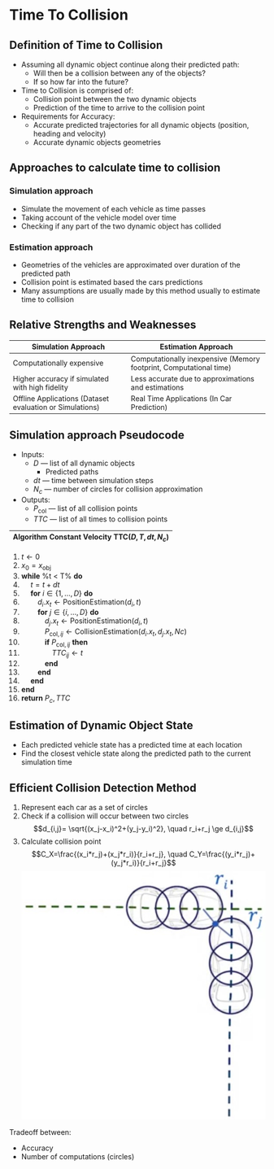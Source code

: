 # Time To Collision

## Definition of Time to Collision

* Assuming all dynamic object continue along their predicted path:
  * Will then be a collision between any of the objects?
  * If so how far into the future?
* Time to Collision is comprised of:
  * Collision point between the two dynamic objects
  * Prediction of the time to arrive to the collision point
* Requirements for Accuracy:
  * Accurate predicted trajectories for all dynamic objects (position, heading and velocity)
  * Accurate dynamic objects geometries

## Approaches to calculate time to collision

### Simulation approach

* Simulate the movement of each vehicle as time
passes
* Taking account of the vehicle model over time
* Checking if any part of the two dynamic object
has collided

### Estimation approach

* Geometries of the vehicles are
approximated over duration of the
predicted path
* Collision point is estimated based the
cars predictions
* Many assumptions are usually made
by this method usually to estimate
time to collision

## Relative Strengths and Weaknesses

|Simulation Approach|Estimation Approach|
|-|-|
|Computationally expensive|Computationally inexpensive (Memory footprint, Computational time)|
|Higher accuracy if simulated with high fidelity|Less accurate due to approximations and estimations|
|Offline Applications (Dataset evaluation or Simulations) | Real Time Applications (In Car Prediction)|

## Simulation approach Pseudocode

* Inputs:
  * $D$ — list of all dynamic objects
    * Predicted paths
  * $dt$ — time between simulation steps
  * $N_c$ — number of circles for collision approximation
* Outputs:
  * $P_{\text{col}}$ — list of all collision points
  * $TTC$ — list of all times to collision points

|**Algorithm Constant Velocity TTC($D, T, dt, N_c$)**|
|-|

1. $t \leftarrow 0$
2. $x_0 = x_\text{obj}$
3. **while** %t < T% **do**
4. &emsp; $t = t + dt$
5. &emsp; **for** $i \in \{1,\dots,D\}$ **do**
6. &emsp;&emsp; $d_i.x_t \leftarrow \text{PositionEstimation}(d_i, t)$
7. &emsp;&emsp; **for** $j \in \{i,\dots,D\}$ **do**
8. &emsp;&emsp;&emsp; $d_j.x_t \leftarrow \text{PositionEstimation}(d_i, t)$
9. &emsp;&emsp;&emsp; $P_{\text{col},ij} \leftarrow \text{CollisionEstimation}(d_i.x_t, d_j.x_t,Nc)$
10. &emsp;&emsp;&emsp; **if** $P_{\text{col},ij}$ **then**
11. &emsp;&emsp;&emsp;&emsp; $TTC_{ij} \leftarrow  t$
12. &emsp;&emsp;&emsp; **end**
13. &emsp;&emsp; **end**
14. &emsp; **end**
15. **end**
16. **return** $P_c, TTC$

## Estimation of Dynamic Object State

* Each predicted vehicle state has a predicted time at each location
* Find the closest vehicle state along the predicted path to the current simulation time

## Efficient Collision Detection Method

1. Represent each car as a set of circles
2. Check if a collision will occur between two circles
$$d_{i,j}= \sqrt{(x_j-x_i)^2+(y_j-y_i)^2}, \quad r_i+r_j \ge d_{i,j}$$
3. Calculate collision point $$C_X=\frac{(x_i*r_j)+(x_j*r_i)}{r_i+r_j}, \quad C_Y=\frac{(y_i*r_j)+(y_j*r_i)}{r_i+r_j}$$
![collision](./collision.jpg)

Tradeoff between:

* Accuracy
* Number of computations (circles)
